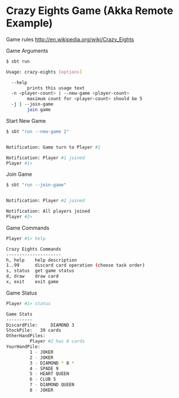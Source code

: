 Crazy Eights Game (Akka Remote Example)
============

Game rules http://en.wikipedia.org/wiki/Crazy_Eights


Game Arguments
```bash
$ sbt run

Usage: crazy-eights [options]

  --help
        prints this usage text
  -n <player-count> | --new-game <player-count>
        maximum count for <player-count> should be 5
  -j | --join-game
        join game
```


Start New Game
```bash
$ sbt "run --new-game 2"


Notification: Game turn to Player #1

Notification: Player #1 joined
Player #1> 
```

Join Game
```bash
$ sbt "run --join-game"


Notification: Player #2 joined

Notification: All players joined
Player #2> 
```

Game Commands
```bash
Player #1> help

Crazy Eights Commands
---------------------
h, help    help description
1..99      discard card operation (choose task order)
s, status  get game status
d, draw    draw card
x, exit    exit game

```

Game Status
```bash
Player #1> status

Game Stats
----------
DiscardPile: 	 DIAMOND 3
StockPile: 	 39 cards
OtherHandPiles: 
		 Player #2 has 8 cards
YourHandPile: 
		 1 - JOKER
		 2 - JOKER
		 3 - DIAMOND * 8 *
		 4 - SPADE 9
		 5 - HEART QUEEN
		 6 - CLUB 5
		 7 - DIAMOND QUEEN
		 8 - JOKER

```
